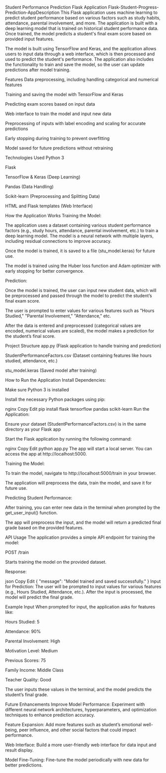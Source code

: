 Student Performance Prediction Flask Application
 Flask-Student-Progress-Prediction-AppDescription
This Flask application uses machine learning to predict student performance based on various factors such as study habits, attendance, parental involvement, and more. The application is built with a deep learning model that is trained on historical student performance data. Once trained, the model predicts a student's final exam score based on provided input features.

The model is built using TensorFlow and Keras, and the application allows users to input data through a web interface, which is then processed and used to predict the student's performance. The application also includes the functionality to train and save the model, so the user can update predictions after model training.

Features
Data preprocessing, including handling categorical and numerical features

Training and saving the model with TensorFlow and Keras

Predicting exam scores based on input data

Web interface to train the model and input new data

Preprocessing of inputs with label encoding and scaling for accurate predictions

Early stopping during training to prevent overfitting

Model saved for future predictions without retraining

Technologies Used
Python 3

Flask

TensorFlow & Keras (Deep Learning)

Pandas (Data Handling)

Scikit-learn (Preprocessing and Splitting Data)

HTML and Flask templates (Web Interface)

How the Application Works
Training the Model:

The application uses a dataset containing various student performance factors (e.g., study hours, attendance, parental involvement, etc.) to train a deep learning model. The model is a neural network with multiple layers, including residual connections to improve accuracy.

Once the model is trained, it is saved to a file (stu_model.keras) for future use.

The model is trained using the Huber loss function and Adam optimizer with early stopping for better convergence.

Prediction:

Once the model is trained, the user can input new student data, which will be preprocessed and passed through the model to predict the student’s final exam score.

The user is prompted to enter values for various features such as "Hours Studied," "Parental Involvement," "Attendance," etc.

After the data is entered and preprocessed (categorical values are encoded, numerical values are scaled), the model makes a prediction for the student’s final score.

Project Structure
app.py (Flask application to handle training and prediction)

StudentPerformanceFactors.csv (Dataset containing features like hours studied, attendance, etc.)

stu_model.keras (Saved model after training)

How to Run the Application
Install Dependencies:

Make sure Python 3 is installed

Install the necessary Python packages using pip:

nginx
Copy
Edit
pip install flask tensorflow pandas scikit-learn
Run the Application:

Ensure your dataset (StudentPerformanceFactors.csv) is in the same directory as your Flask app

Start the Flask application by running the following command:

nginx
Copy
Edit
python app.py
The app will start a local server. You can access the app at http://localhost:5000.

Training the Model:

To train the model, navigate to http://localhost:5000/train in your browser.

The application will preprocess the data, train the model, and save it for future use.

Predicting Student Performance:

After training, you can enter new data in the terminal when prompted by the get_user_input() function.

The app will preprocess the input, and the model will return a predicted final grade based on the provided features.

API Usage
The application provides a simple API endpoint for training the model:

POST /train

Starts training the model on the provided dataset.

Response:

json
Copy
Edit
{ "message": "Model trained and saved successfully." }
Input for Prediction:
The user will be prompted to input values for various features (e.g., Hours Studied, Attendance, etc.). After the input is processed, the model will predict the final grade.

Example Input
When prompted for input, the application asks for features like:

Hours Studied: 5

Attendance: 90%

Parental Involvement: High

Motivation Level: Medium

Previous Scores: 75

Family Income: Middle Class

Teacher Quality: Good

The user inputs these values in the terminal, and the model predicts the student’s final grade.

Future Enhancements
Improve Model Performance: Experiment with different neural network architectures, hyperparameters, and optimization techniques to enhance prediction accuracy.

Feature Expansion: Add more features such as student’s emotional well-being, peer influence, and other social factors that could impact performance.

Web Interface: Build a more user-friendly web interface for data input and result display.

Model Fine-Tuning: Fine-tune the model periodically with new data for better predictions.
